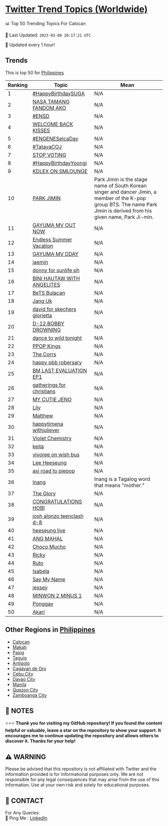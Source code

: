 [Twitter Trend Topics (Worldwide)](https://github.com/ErcinDedeoglu/Twitter-Trend-Topics)
==========


📊 Top 50 Trending Topics For Calocan

📆 Last Updated: `2023-03-09 20:17:21 UTC`

🔧 Updated every 1 hour!


## Trends

This is top 50 for [Philippines](</Philippines>)

| Ranking | Topic | Mean |
| ------- | ------------ | ------------ |
| 1 | [#HappyBirthdaySUGA](http://twitter.com/search?q=%23HappyBirthdaySUGA) | N/A |
| 2 | [NASA TAMANG FANDOM AKO](http://twitter.com/search?q=NASA+TAMANG+FANDOM+AKO) | N/A |
| 3 | [#ENSD](http://twitter.com/search?q=%23ENSD) | N/A |
| 4 | [WELCOME BACK KISSES](http://twitter.com/search?q=WELCOME+BACK+KISSES) | N/A |
| 5 | [#ENGENESelcaDay](http://twitter.com/search?q=%23ENGENESelcaDay) | N/A |
| 6 | [#TatayaCOJ](http://twitter.com/search?q=%23TatayaCOJ) | N/A |
| 7 | [STOP VOTING](http://twitter.com/search?q=STOP+VOTING) | N/A |
| 8 | [#HappyBirthdayYoongi](http://twitter.com/search?q=%23HappyBirthdayYoongi) | N/A |
| 9 | [KDLEX ON SMLOUNGE](http://twitter.com/search?q=KDLEX+ON+SMLOUNGE) | N/A |
| 10 | [PARK JIMIN](http://twitter.com/search?q=PARK+JIMIN) | Park Jimin is the stage name of South Korean singer and dancer Jimin, a member of the K-pop group BTS. The name Park Jimin is derived from his given name, Park Ji-min. |
| 11 | [GAYUMA MV OUT NOW](http://twitter.com/search?q=GAYUMA+MV+OUT+NOW) | N/A |
| 12 | [Endless Summer Vacation](http://twitter.com/search?q=Endless+Summer+Vacation) | N/A |
| 13 | [GAYUMA MV DDAY](http://twitter.com/search?q=GAYUMA+MV+DDAY) | N/A |
| 14 | [jaemin](http://twitter.com/search?q=jaemin) | N/A |
| 15 | [donny for sunlife ph](http://twitter.com/search?q=donny+for+sunlife+ph) | N/A |
| 16 | [BINI HAUTAW WITH ANGELITES](http://twitter.com/search?q=BINI+HAUTAW+WITH+ANGELITES) | N/A |
| 17 | [BeTS Bulacan](http://twitter.com/search?q=BeTS+Bulacan) | N/A |
| 18 | [Jang Uk](http://twitter.com/search?q=Jang+Uk) | N/A |
| 19 | [david for skechers glorietta](http://twitter.com/search?q=david+for+skechers+glorietta) | N/A |
| 20 | [D-12 BOBBY DROWNING](http://twitter.com/search?q=D-12+BOBBY+DROWNING) | N/A |
| 21 | [dance to wild tonight](http://twitter.com/search?q=dance+to+wild+tonight) | N/A |
| 22 | [PPOP Kings](http://twitter.com/search?q=PPOP+Kings) | N/A |
| 23 | [The Corrs](http://twitter.com/search?q=The+Corrs) | N/A |
| 24 | [happy pbb robersary](http://twitter.com/search?q=happy+pbb+robersary) | N/A |
| 25 | [BM LAST EVALUATION EP1](http://twitter.com/search?q=BM+LAST+EVALUATION+EP1) | N/A |
| 26 | [gatherings for christians](http://twitter.com/search?q=gatherings+for+christians) | N/A |
| 27 | [MY CUTIE JENO](http://twitter.com/search?q=MY+CUTIE+JENO) | N/A |
| 28 | [Lily](http://twitter.com/search?q=Lily) | N/A |
| 29 | [Matthew](http://twitter.com/search?q=Matthew) | N/A |
| 30 | [happytimena withjuliever](http://twitter.com/search?q=happytimena+withjuliever) | N/A |
| 31 | [Violet Chemistry](http://twitter.com/search?q=Violet+Chemistry) | N/A |
| 32 | [keita](http://twitter.com/search?q=keita) | N/A |
| 33 | [vivoree on wish bus](http://twitter.com/search?q=vivoree+on+wish+bus) | N/A |
| 34 | [Lee Heeseung](http://twitter.com/search?q=Lee+Heeseung) | N/A |
| 35 | [asi road to piepop](http://twitter.com/search?q=asi+road+to+piepop) | N/A |
| 36 | [Inang](http://twitter.com/search?q=Inang) | Inang is a Tagalog word that means "mother." |
| 37 | [The Glory](http://twitter.com/search?q=The+Glory) | N/A |
| 38 | [CONGRATULATIONS HOBI](http://twitter.com/search?q=CONGRATULATIONS+HOBI) | N/A |
| 39 | [josh alonzo teenclash d-8](http://twitter.com/search?q=josh+alonzo+teenclash+d-8) | N/A |
| 40 | [heeseung live](http://twitter.com/search?q=heeseung+live) | N/A |
| 41 | [ANG MAHAL](http://twitter.com/search?q=ANG+MAHAL) | N/A |
| 42 | [Choco Mucho](http://twitter.com/search?q=Choco+Mucho) | N/A |
| 43 | [Ricky](http://twitter.com/search?q=Ricky) | N/A |
| 44 | [Ruto](http://twitter.com/search?q=Ruto) | N/A |
| 45 | [Isabela](http://twitter.com/search?q=Isabela) | N/A |
| 46 | [Say My Name](http://twitter.com/search?q=Say+My+Name) | N/A |
| 47 | [jessey](http://twitter.com/search?q=jessey) | N/A |
| 48 | [MINWON 2 MINUS 1](http://twitter.com/search?q=MINWON+2+MINUS+1) | N/A |
| 49 | [Ponggay](http://twitter.com/search?q=Ponggay) | N/A |
| 50 | [Akari](http://twitter.com/search?q=Akari) | N/A |



## Other Regions in [Philippines](</Philippines>)

* [Calocan](</Philippines/Calocan.md>)
* [Makati](</Philippines/Makati.md>)
* [Pasig](</Philippines/Pasig.md>)
* [Taguig](</Philippines/Taguig.md>)
* [Antipolo](</Philippines/Antipolo.md>)
* [Cagayan de Oro](</Philippines/Cagayan de Oro.md>)
* [Cebu City](</Philippines/Cebu City.md>)
* [Davao City](</Philippines/Davao City.md>)
* [Manila](</Philippines/Manila.md>)
* [Quezon City](</Philippines/Quezon City.md>)
* [Zamboanga City](</Philippines/Zamboanga City.md>)



## 📝 NOTES

⭐⭐⭐ **Thank you for visiting my GitHub repository! If you found the content helpful or valuable, leave a star on the repository to show your support. It encourages me to continue updating the repository and allows others to discover it. Thanks for your help!**


## ⚠️ WARNING

Please be advised that this repository is not affiliated with Twitter and the information provided is for informational purposes only. We are not responsible for any legal consequences that may arise from the use of this information. Use at your own risk and solely for educational purposes.


## 📨 CONTACT

 For Any Queries:  
            🏓 Ping Me : [LinkedIn](https://www.linkedin.com/in/ercindedeoglu/)

